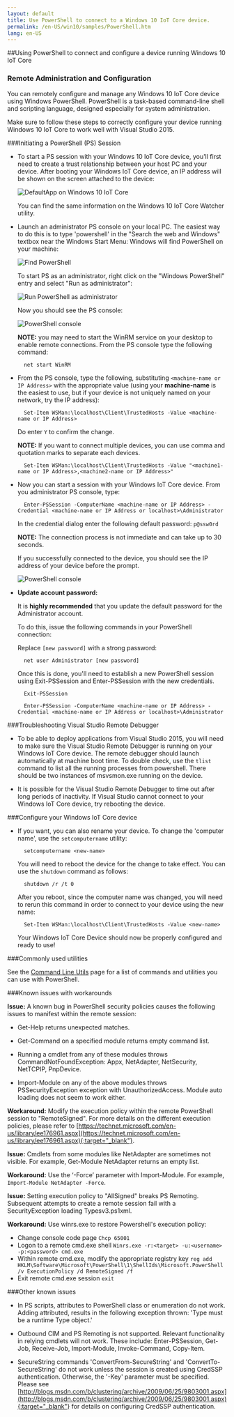 ```yaml
---
layout: default
title: Use PowerShell to connect to a Windows 10 IoT Core device.
permalink: /en-US/win10/samples/PowerShell.htm
lang: en-US
---
```


##Using PowerShell to connect and configure a device running Windows 10 IoT Core

### Remote Administration and Configuration
You can remotely configure and manage any Windows 10 IoT Core device using Windows PowerShell. PowerShell is a task-based command-line shell and scripting language, designed especially for system administration.

Make sure to follow these steps to correctly configure your device running Windows 10 IoT Core to work well with Visual Studio 2015.

###Initiating a PowerShell (PS) Session
* To start a PS session with your Windows 10 IoT Core device, you'll first need to create a trust relationship between your host PC and your device. After booting your Windows IoT Core device, an IP address will be shown on the screen attached to the device:

    ![DefaultApp on Windows 10 IoT Core]({{site.baseurl}}/images/DefaultApp.png)

    You can find the same information on the Windows 10 IoT Core Watcher utility.

* Launch an administrator PS console on your local PC. The easiest way to do this is to type 'powershell' in the "Search the web and Windows" textbox near the Windows Start Menu: Windows will find PowerShell on your machine:

    ![Find PowerShell]({{site.baseurl}}/images/powershell/start-ps.png)

    To start PS as an administrator, right click on the "Windows PowerShell" entry and select "Run as administrator":

    ![Run PowerShell as administrator]({{site.baseurl}}/images/powershell/start-ps2.png)

    Now you should see the PS console:

    ![PowerShell console]({{site.baseurl}}/images/powershell/ps.PNG)

	**NOTE:** you may need to start the WinRM service on your desktop to enable remote connections. From the PS console type the following command:

        net start WinRM

* From the PS console, type the following, substituting `<machine-name or IP Address>` with the appropriate value (using your **machine-name** is the easiest to use, but if your device is not uniquely named on your network, try the IP address):

        Set-Item WSMan:\localhost\Client\TrustedHosts -Value <machine-name or IP Address>

    Do enter `Y` to confirm the change.

	**NOTE:** If you want to connect multiple devices, you can use comma and quotation marks to separate each devices.
        
        Set-Item WSMan:\localhost\Client\TrustedHosts -Value "<machine1-name or IP Address>,<machine2-name or IP Address>"
	
* Now you can start a session with your Windows IoT Core device. From you administrator PS console, type:

        Enter-PSSession -ComputerName <machine-name or IP Address> -Credential <machine-name or IP Address or localhost>\Administrator

    In the credential dialog enter the following default password: `p@ssw0rd`
    
  **NOTE:** The connection process is not immediate and can take up to 30 seconds.

    If you successfully connected to the device, you should see the IP address of your device before the prompt.

    ![PowerShell console]({{site.baseurl}}/images/powershell/ps_device.png)

* **Update account password:**

	It is **highly recommended** that you update the default password for the Administrator account.

    To do this, issue the following commands in your PowerShell connection:

    Replace `[new password]` with a strong password:

        net user Administrator [new password]
        
    Once this is done, you'll need to establish a new PowerShell session using Exit-PSSession and Enter-PSSession with the new credentials.
    
    	Exit-PSSession
    	
    	Enter-PSSession -ComputerName <machine-name or IP Address> -Credential <machine-name or IP Address or localhost>\Administrator

###Troubleshooting Visual Studio Remote Debugger

* To be able to deploy applications from Visual Studio 2015, you will need to make sure the Visual Studio Remote Debugger is running on your Windows IoT Core device. The remote debugger should launch automatically at machine boot time. To double check, use the `tlist` command to list all the running processes from powershell. There should be two instances of msvsmon.exe running on the device.

* It is possible for the Visual Studio Remote Debugger to time out after long periods of inactivity.  If Visual Studio cannot connect to your Windows IoT Core device, try rebooting the device.

###Configure your Windows IoT Core device

* If you want, you can also rename your device. To change the 'computer name', use the `setcomputername` utility:

        setcomputername <new-name>

    You will need to reboot the device for the change to take effect. You can use the `shutdown` command as follows:

        shutdown /r /t 0

    After you reboot, since the computer name was changed, you will need to rerun this command in order to connect to your device using the new name:

        Set-Item WSMan:\localhost\Client\TrustedHosts -Value <new-name>
        
    Your Windows IoT Core Device should now be properly configured and ready to use!

###Commonly used utilities

See the [Command Line Utils]({{site.baseurl}}/{{page.lang}}/win10/tools/CommandLineUtils.htm) page for a list of commands and utilities you can use with PowerShell.

###Known issues with workarounds

**Issue:** A known bug in PowerShell security policies causes the following issues to manifest within the remote session:

* Get-Help returns unexpected matches.

* Get-Command on a specified module returns empty command list.

* Running a cmdlet from any of these modules throws CommandNotFoundException: Appx, NetAdapter, NetSecurity, NetTCPIP, PnpDevice.

* Import-Module on any of the above modules throws PSSecurityException exception with UnauthorizedAccess. Module auto loading does not seem to work either.

**Workaround:** Modify the execution policy within the remote PowerShell session to "RemoteSigned". For more details on the different execution policies, please refer to [https://technet.microsoft.com/en-us/library/ee176961.aspx](https://technet.microsoft.com/en-us/library/ee176961.aspx){:target="_blank"}.

**Issue:** Cmdlets from some modules like NetAdapter are sometimes not visible. For example, Get-Module NetAdapter returns an empty list. 

**Workaround:** Use the ‘-Force’ parameter with Import-Module. For example, `Import-Module NetAdapter -Force`.

**Issue:** Setting execution policy to "AllSigned" breaks PS Remoting. Subsequent attempts to create a remote session fail with a SecurityException loading Typesv3.ps1xml. 

**Workaround:** Use winrs.exe to restore Powershell's execution policy:

* Change console code page `Chcp 65001`
* Logon to a remote cmd.exe shell `Winrs.exe -r:<target> -u:<username> -p:<password> cmd.exe`
* Within remote cmd.exe, modify the appropriate registry key `reg add HKLM\Software\Microsoft\PowerShell\1\ShellIds\Microsoft.PowerShell /v ExecutionPolicy /d RemoteSigned /f`
* Exit remote cmd.exe session `exit`

###Other known issues

* In PS scripts, attributes  to PowerShell class or enumeration do not work. Adding attributed, results in the following exception thrown: 'Type must be a runtime Type object.'

* Outbound CIM and PS Remoting is not supported. Relevant functionality in relying cmdlets will not work. These include: Enter-PSSession, Get-Job, Receive-Job, Import-Module, Invoke-Command, Copy-Item.

* SecureString commands 'ConvertFrom-SecureString' and 'ConvertTo-SecureString' do not work unless the session is created using CredSSP authentication. Otherwise, the '-Key' parameter must be specified. Please see [http://blogs.msdn.com/b/clustering/archive/2009/06/25/9803001.aspx](http://blogs.msdn.com/b/clustering/archive/2009/06/25/9803001.aspx){:target="_blank"} for details on configuring CredSSP authentication.
